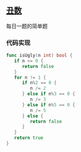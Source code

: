 ## [丑数](https://leetcode-cn.com/problems/ugly-number/)

每日一题的简单题



### 代码实现

```go
func isUgly(n int) bool {
   if n <= 0 {
      return false
   }
   for n != 1 {
      if n%2 == 0 {
         n /= 2
      } else if n%3 == 0 {
         n /= 3
      } else if n%5 == 0 {
         n /= 5
      } else {
         return false
      }
   }
   return true
}
```